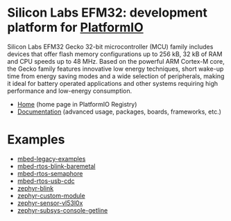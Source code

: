 
# Silicon Labs EFM32: development platform for [PlatformIO](https://platformio.org)

Silicon Labs EFM32 Gecko 32-bit microcontroller (MCU) family includes devices that offer flash memory configurations up to 256 kB, 32 kB of RAM and CPU speeds up to 48 MHz. Based on the powerful ARM Cortex-M core, the Gecko family features innovative low energy techniques, short wake-up time from energy saving modes and a wide selection of peripherals, making it ideal for battery operated applications and other systems requiring high performance and low-energy consumption.

* [Home](https://platformio.org/platforms/siliconlabsefm32) (home page in PlatformIO Registry)
* [Documentation](https://docs.platformio.org/page/platforms/siliconlabsefm32.html) (advanced usage, packages, boards, frameworks, etc.)

# Examples

* [mbed-legacy-examples](https://github.com/platformio/platform-siliconlabsefm32/tree/master/examples/mbed-legacy-examples)
* [mbed-rtos-blink-baremetal](https://github.com/platformio/platform-siliconlabsefm32/tree/master/examples/mbed-rtos-blink-baremetal)
* [mbed-rtos-semaphore](https://github.com/platformio/platform-siliconlabsefm32/tree/master/examples/mbed-rtos-semaphore)
* [mbed-rtos-usb-cdc](https://github.com/platformio/platform-siliconlabsefm32/tree/master/examples/mbed-rtos-usb-cdc)
* [zephyr-blink](https://github.com/platformio/platform-siliconlabsefm32/tree/master/examples/zephyr-blink)
* [zephyr-custom-module](https://github.com/platformio/platform-siliconlabsefm32/tree/master/examples/zephyr-custom-module)
* [zephyr-sensor-vl53l0x](https://github.com/platformio/platform-siliconlabsefm32/tree/master/examples/zephyr-sensor-vl53l0x)
* [zephyr-subsys-console-getline](https://github.com/platformio/platform-siliconlabsefm32/tree/master/examples/zephyr-subsys-console-getline)
